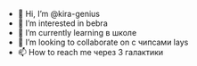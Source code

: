 - 👋 Hi, I’m @kira-genius
- 👀 I’m interested in  bebra
- 🌱 I’m currently learning  в школе
- 💞️ I’m looking to collaborate on  с чипсами lays  
- 📫 How to reach me  через 3 галактики

<!---
kira-genius/kira-genius is a ✨ special ✨ repository because its `README.md` (this file) appears on your GitHub profile.
You can click the Preview link to take a look at your changes.
--->
